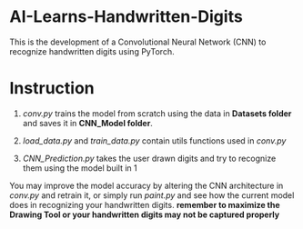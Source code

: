 # AI-Learns-Handwritten-Digits

This is the development of a Convolutional Neural Network (CNN) to recognize handwritten digits using PyTorch.

# Instruction

1. *conv.py* trains the model from scratch using the data in **Datasets folder** and saves it in **CNN_Model folder**.

2. *load_data.py* and *train_data.py* contain utils functions used in *conv.py*

3. *CNN_Prediction.py* takes the user drawn digits and try to recognize them using the model built in 1

You may improve the model accuracy by altering the CNN architecture in *conv.py* and retrain it, or simply run *paint.py* and see how the current model does in recognizing your handwritten digits. **remember to maximize the Drawing Tool or your handwritten digits may not be captured properly**

